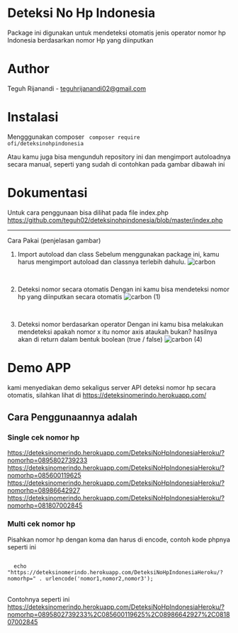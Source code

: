# Deteksi No Hp Indonesia
Package ini digunakan untuk mendeteksi otomatis jenis operator nomor hp Indonesia berdasarkan nomor Hp yang diinputkan

# Author
Teguh Rijanandi - teguhrijanandi02@gmail.com

# Instalasi
Mengggunakan composer
<code>
  composer require ofi/deteksinohpindonesia
</code>

Atau kamu juga bisa mengunduh repository ini dan mengimport autoloadnya secara manual, seperti yang sudah di contohkan pada gambar dibawah ini

# Dokumentasi
Untuk cara penggunaan bisa dilihat pada file index.php
https://github.com/teguh02/deteksinohpindonesia/blob/master/index.php

<hr>

Cara Pakai (penjelasan gambar)
1. Import autoload dan class
Sebelum menggunakan package ini, kamu harus mengimport autoload dan classnya terlebih dahulu. 
![carbon](https://user-images.githubusercontent.com/43981051/100326935-2c378700-2ffd-11eb-84cd-1f8ae81df88f.png)

<br>

2. Deteksi nomor secara otomatis
Dengan ini kamu bisa mendeteksi nomor hp yang diinputkan secara otomatis
![carbon (1)](https://user-images.githubusercontent.com/43981051/100327166-7a4c8a80-2ffd-11eb-897d-29351e8c4145.png)

<br>

3. Deteksi nomor berdasarkan operator
Dengan ini kamu bisa melakukan mendeteksi apakah nomor x itu nomor axis ataukah bukan?
hasilnya akan di return dalam bentuk boolean (true / false)
![carbon (4)](https://user-images.githubusercontent.com/43981051/100327389-d1eaf600-2ffd-11eb-8e3e-8222d69d591f.png)


# Demo APP
kami menyediakan demo sekaligus server API deteksi nomor hp secara otomatis,
silahkan lihat di
https://deteksinomerindo.herokuapp.com/

## Cara Penggunaannya adalah

### Single cek nomor hp
https://deteksinomerindo.herokuapp.com/DeteksiNoHpIndonesiaHeroku/?nomorhp=0895802739233
https://deteksinomerindo.herokuapp.com/DeteksiNoHpIndonesiaHeroku/?nomorhp=085600119625
https://deteksinomerindo.herokuapp.com/DeteksiNoHpIndonesiaHeroku/?nomorhp=08986642927
https://deteksinomerindo.herokuapp.com/DeteksiNoHpIndonesiaHeroku/?nomorhp=081807002845

### Multi cek nomor hp
Pisahkan nomor hp dengan koma dan harus di encode, contoh kode phpnya seperti ini 

<code>
  echo "https://deteksinomerindo.herokuapp.com/DeteksiNoHpIndonesiaHeroku/?nomorhp=" . urlencode('nomor1,nomor2,nomor3');
</code>

<br>

Contohnya seperti ini
https://deteksinomerindo.herokuapp.com/DeteksiNoHpIndonesiaHeroku/?nomorhp=0895802739233%2C085600119625%2C08986642927%2C081807002845


